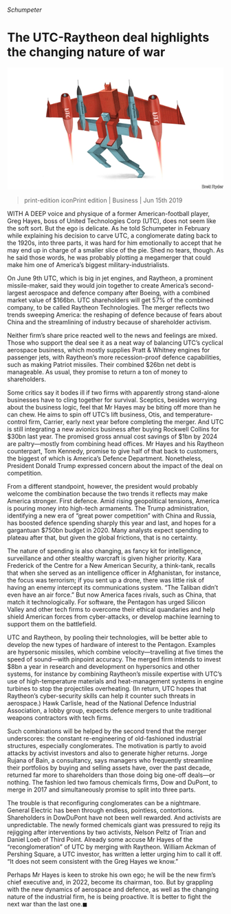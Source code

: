 ###### Schumpeter

# The UTC-Raytheon deal highlights the changing nature of war 

![image](images/20190615_WBD000_0.jpg) 

> print-edition iconPrint edition | Business | Jun 15th 2019 

WITH A DEEP voice and physique of a former American-football player, Greg Hayes, boss of United Technologies Corp (UTC), does not seem like the soft sort. But the ego is delicate. As he told Schumpeter in February while explaining his decision to carve UTC, a conglomerate dating back to the 1920s, into three parts, it was hard for him emotionally to accept that he may end up in charge of a smaller slice of the pie. Shed no tears, though. As he said those words, he was probably plotting a megamerger that could make him one of America’s biggest military-industrialists. 

On June 9th UTC, which is big in jet engines, and Raytheon, a prominent missile-maker, said they would join together to create America’s second-largest aerospace and defence company after Boeing, with a combined market value of $166bn. UTC shareholders will get 57% of the combined company, to be called Raytheon Technologies. The merger reflects two trends sweeping America: the reshaping of defence because of fears about China and the streamlining of industry because of shareholder activism. 

Neither firm’s share price reacted well to the news and feelings are mixed. Those who support the deal see it as a neat way of balancing UTC’s cyclical aerospace business, which mostly supplies Pratt & Whitney engines for passenger jets, with Raytheon’s more recession-proof defence capabilities, such as making Patriot missiles. Their combined $26bn net debt is manageable. As usual, they promise to return a ton of money to shareholders. 

Some critics say it bodes ill if two firms with apparently strong stand-alone businesses have to cling together for survival. Sceptics, besides worrying about the business logic, feel that Mr Hayes may be biting off more than he can chew. He aims to spin off UTC’s lift business, Otis, and temperature-control firm, Carrier, early next year before completing the merger. And UTC is still integrating a new avionics business after buying Rockwell Collins for $30bn last year. The promised gross annual cost savings of $1bn by 2024 are paltry—mostly from combining head offices. Mr Hayes and his Raytheon counterpart, Tom Kennedy, promise to give half of that back to customers, the biggest of which is America’s Defence Department. Nonetheless, President Donald Trump expressed concern about the impact of the deal on competition. 

From a different standpoint, however, the president would probably welcome the combination because the two trends it reflects may make America stronger. First defence. Amid rising geopolitical tensions, America is pouring money into high-tech armaments. The Trump administration, identifying a new era of “great power competition” with China and Russia, has boosted defence spending sharply this year and last, and hopes for a gargantuan $750bn budget in 2020. Many analysts expect spending to plateau after that, but given the global frictions, that is no certainty. 

The nature of spending is also changing, as fancy kit for intelligence, surveillance and other stealthy warcraft is given higher priority. Kara Frederick of the Centre for a New American Security, a think-tank, recalls that when she served as an intelligence officer in Afghanistan, for instance, the focus was terrorism; if you sent up a drone, there was little risk of having an enemy intercept its communications system. “The Taliban didn’t even have an air force.” But now America faces rivals, such as China, that match it technologically. For software, the Pentagon has urged Silicon Valley and other tech firms to overcome their ethical quandaries and help shield American forces from cyber-attacks, or develop machine learning to support them on the battlefield. 

UTC and Raytheon, by pooling their technologies, will be better able to develop the new types of hardware of interest to the Pentagon. Examples are hypersonic missiles, which combine velocity—travelling at five times the speed of sound—with pinpoint accuracy. The merged firm intends to invest $8bn a year in research and development on hypersonics and other systems, for instance by combining Raytheon’s missile expertise with UTC’s use of high-temperature materials and heat-management systems in engine turbines to stop the projectiles overheating. (In return, UTC hopes that Raytheon’s cyber-security skills can help it counter such threats in aerospace.) Hawk Carlisle, head of the National Defence Industrial Association, a lobby group, expects defence mergers to unite traditional weapons contractors with tech firms. 

Such combinations will be helped by the second trend that the merger underscores: the constant re-engineering of old-fashioned industrial structures, especially conglomerates. The motivation is partly to avoid attacks by activist investors and also to generate higher returns. Jorge Rujana of Bain, a consultancy, says managers who frequently streamline their portfolios by buying and selling assets have, over the past decade, returned far more to shareholders than those doing big one-off deals—or nothing. The fashion led two famous chemicals firms, Dow and DuPont, to merge in 2017 and simultaneously promise to split into three parts. 

The trouble is that reconfiguring conglomerates can be a nightmare. General Electric has been through endless, pointless, contortions. Shareholders in DowDuPont have not been well rewarded. And activists are unpredictable. The newly formed chemicals giant was pressured to rejig its rejigging after interventions by two activists, Nelson Peltz of Trian and Daniel Loeb of Third Point. Already some accuse Mr Hayes of the “reconglomeration” of UTC by merging with Raytheon. William Ackman of Pershing Square, a UTC investor, has written a letter urging him to call it off. “It does not seem consistent with the Greg Hayes we know.” 

Perhaps Mr Hayes is keen to stroke his own ego; he will be the new firm’s chief executive and, in 2022, become its chairman, too. But by grappling with the new dynamics of aerospace and defence, as well as the changing nature of the industrial firm, he is being proactive. It is better to fight the next war than the last one.◼ 

